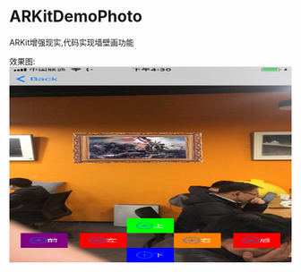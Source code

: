 # ARKitDemoPhoto
ARKit增强现实,代码实现墙壁画功能

效果图:
<img src="https://github.com/niexiaobo/ARKitDemoPhoto/blob/master/IMG_0209.PNG" width=667px height=350px></img>
